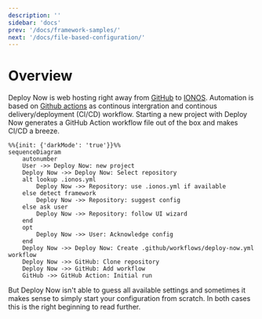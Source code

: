 ```yaml
---
description: ''
sidebar: 'docs'
prev: '/docs/framework-samples/'
next: '/docs/file-based-configuration/'
---
```


# Overview

Deploy Now is web hosting right away from [GitHub](https://github.com/) to [IONOS](https://ionos.com). Automation is based on [Github actions](https://github.com/features/actions) as continous intergration and continous delivery/deployment (CI/CD) workflow. Starting a new project with Deploy Now generates a GitHub Action workflow file out of the box and makes CI/CD a breeze.

~~~mermaid
%%{init: {'darkMode': 'true'}}%%
sequenceDiagram
    autonumber
    User ->> Deploy Now: new project
    Deploy Now ->> Deploy Now: Select repository
    alt lookup .ionos.yml
        Deploy Now ->> Repository: use .ionos.yml if available
    else detect framework
        Deploy Now ->> Repository: suggest config
    else ask user
        Deploy Now ->> Repository: follow UI wizard
    end
    opt
        Deploy Now ->> User: Acknowledge config
    end
    Deploy Now ->> Deploy Now: Create .github/workflows/deploy-now.yml workflow
    Deploy Now ->> GitHub: Clone repository
    Deploy Now ->> GitHub: Add workflow
    GitHub ->> GitHub Action: Initial run
~~~

But Deploy Now isn't able to guess all available settings and sometimes it makes sense to simply start your configuration from scratch. In both cases this is the right beginning to read further.